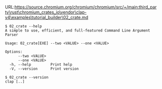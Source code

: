 URL:https://source.chromium.org/chromium/chromium/src/+/main:third_party\rust\chromium_crates_io\vendor\clap-v4\examples\tutorial_builder\02_crate.md
```console
$ 02_crate --help
A simple to use, efficient, and full-featured Command Line Argument Parser

Usage: 02_crate[EXE] --two <VALUE> --one <VALUE>

Options:
      --two <VALUE>  
      --one <VALUE>  
  -h, --help         Print help
  -V, --version      Print version

$ 02_crate --version
clap [..]

```
